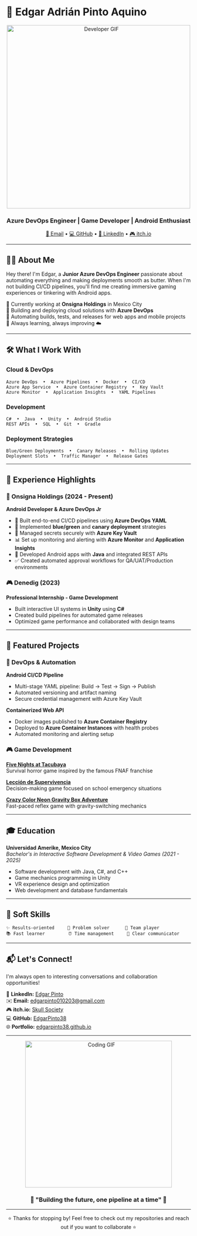 # 🚀 Edgar Adrián Pinto Aquino

<p align="center">
  <img src="https://media.giphy.com/media/qgQUggAC3Pfv687qPC/giphy.gif" width="500" alt="Developer GIF">
</p>

<h3 align="center">Azure DevOps Engineer | Game Developer | Android Enthusiast</h3>

<p align="center">
  <a href="mailto:edgarpinto010203@gmail.com">📧 Email</a> •
  <a href="https://github.com/EdgarPinto38">💻 GitHub</a> •
  <a href="https://www.linkedin.com/in/edgar-pinto-0a25232b5/">💼 LinkedIn</a> •
  <a href="https://skullsociety.itch.io/">🎮 itch.io</a>
</p>

---

## 👨‍💻 About Me

Hey there! I'm Edgar, a **Junior Azure DevOps Engineer** passionate about automating everything and making deployments smooth as butter. When I'm not building CI/CD pipelines, you'll find me creating immersive gaming experiences or tinkering with Android apps.

🔹 Currently working at **Onsigna Holdings** in Mexico City  
🔹 Building and deploying cloud solutions with **Azure DevOps**  
🔹 Automating builds, tests, and releases for web apps and mobile projects  
🔹 Always learning, always improving ☁️

---

## 🛠️ What I Work With

### Cloud & DevOps
```
Azure DevOps  •  Azure Pipelines  •  Docker  •  CI/CD
Azure App Service  •  Azure Container Registry  •  Key Vault
Azure Monitor  •  Application Insights  •  YAML Pipelines
```

### Development
```
C#  •  Java  •  Unity  •  Android Studio
REST APIs  •  SQL  •  Git  •  Gradle
```

### Deployment Strategies
```
Blue/Green Deployments  •  Canary Releases  •  Rolling Updates
Deployment Slots  •  Traffic Manager  •  Release Gates
```

---

## 💼 Experience Highlights

### 🏢 Onsigna Holdings (2024 - Present)
**Android Developer & Azure DevOps Jr**

- 🚀 Built end-to-end CI/CD pipelines using **Azure DevOps YAML**
- 🔄 Implemented **blue/green** and **canary deployment** strategies
- 🔐 Managed secrets securely with **Azure Key Vault**
- 📊 Set up monitoring and alerting with **Azure Monitor** and **Application Insights**
- 📱 Developed Android apps with **Java** and integrated REST APIs
- ✅ Created automated approval workflows for QA/UAT/Production environments

### 🎮 Denedig (2023)
**Professional Internship - Game Development**

- Built interactive UI systems in **Unity** using **C#**
- Created build pipelines for automated game releases
- Optimized game performance and collaborated with design teams

---

## 🎯 Featured Projects

### 🔧 DevOps & Automation

**Android CI/CD Pipeline**
- Multi-stage YAML pipeline: Build → Test → Sign → Publish
- Automated versioning and artifact naming
- Secure credential management with Azure Key Vault

**Containerized Web API**
- Docker images published to **Azure Container Registry**
- Deployed to **Azure Container Instances** with health probes
- Automated monitoring and alerting setup

### 🎮 Game Development

**[Five Nights at Tacubaya](https://github.com/EdgarPinto38)**  
Survival horror game inspired by the famous FNAF franchise

**[Lección de Supervivencia](https://skullsociety.itch.io/leccin-de-supervivencia)**  
Decision-making game focused on school emergency situations

**[Crazy Color Neon Gravity Box Adventure](https://skullsociety.itch.io/crazy-color-neon-gravity-box-adventure)**  
Fast-paced reflex game with gravity-switching mechanics

---

## 🎓 Education

**Universidad Amerike, Mexico City**  
*Bachelor's in Interactive Software Development & Video Games (2021 - 2025)*

- Software development with Java, C#, and C++
- Game mechanics programming in Unity
- VR experience design and optimization
- Web development and database fundamentals

---

## 🌟 Soft Skills
```
✨ Results-oriented     🧠 Problem solver      🤝 Team player
📚 Fast learner         ⏰ Time management     💬 Clear communicator
```

---


## 📬 Let's Connect!

I'm always open to interesting conversations and collaboration opportunities!

💼 **LinkedIn:** [Edgar Pinto](https://www.linkedin.com/in/edgar-pinto-0a25232b5/)  
✉️ **Email:** edgarpinto010203@gmail.com  
🎮 **itch.io:** [Skull Society](https://skullsociety.itch.io/)  
💻 **GitHub:** [EdgarPinto38](https://github.com/EdgarPinto38)  
🌐 **Portfolio:** [edgarpinto38.github.io](https://edgarpinto38.github.io/EdgarPinto/index.html)

---

<p align="center">
  <img src="https://media.giphy.com/media/LmNwrBhejkK9EFP504/giphy.gif" width="400" alt="Coding GIF">
</p>

<h3 align="center">💭 "Building the future, one pipeline at a time" 🚀</h3>

---

<p align="center">⭐ Thanks for stopping by! Feel free to check out my repositories and reach out if you want to collaborate ⭐</p>
